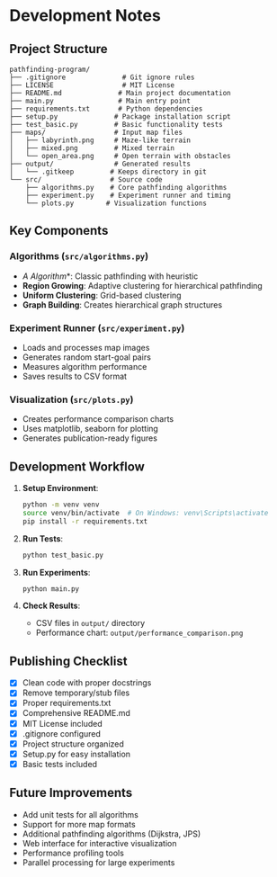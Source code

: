 # Development Notes

## Project Structure

```
pathfinding-program/
├── .gitignore              # Git ignore rules
├── LICENSE                 # MIT License
├── README.md              # Main project documentation
├── main.py                # Main entry point
├── requirements.txt       # Python dependencies
├── setup.py              # Package installation script
├── test_basic.py         # Basic functionality tests
├── maps/                 # Input map files
│   ├── labyrinth.png     # Maze-like terrain
│   ├── mixed.png         # Mixed terrain
│   └── open_area.png     # Open terrain with obstacles
├── output/               # Generated results
│   └── .gitkeep         # Keeps directory in git
└── src/                 # Source code
    ├── algorithms.py    # Core pathfinding algorithms
    ├── experiment.py    # Experiment runner and timing
    └── plots.py        # Visualization functions
```

## Key Components

### Algorithms (`src/algorithms.py`)
- **A* Algorithm**: Classic pathfinding with heuristic
- **Region Growing**: Adaptive clustering for hierarchical pathfinding
- **Uniform Clustering**: Grid-based clustering
- **Graph Building**: Creates hierarchical graph structures

### Experiment Runner (`src/experiment.py`)
- Loads and processes map images
- Generates random start-goal pairs
- Measures algorithm performance
- Saves results to CSV format

### Visualization (`src/plots.py`)
- Creates performance comparison charts
- Uses matplotlib, seaborn for plotting
- Generates publication-ready figures

## Development Workflow

1. **Setup Environment**:
   ```bash
   python -m venv venv
   source venv/bin/activate  # On Windows: venv\Scripts\activate
   pip install -r requirements.txt
   ```

2. **Run Tests**:
   ```bash
   python test_basic.py
   ```

3. **Run Experiments**:
   ```bash
   python main.py
   ```

4. **Check Results**:
   - CSV files in `output/` directory
   - Performance chart: `output/performance_comparison.png`

## Publishing Checklist

- [x] Clean code with proper docstrings
- [x] Remove temporary/stub files
- [x] Proper requirements.txt
- [x] Comprehensive README.md
- [x] MIT License included
- [x] .gitignore configured
- [x] Project structure organized
- [x] Setup.py for easy installation
- [x] Basic tests included

## Future Improvements

- Add unit tests for all algorithms
- Support for more map formats
- Additional pathfinding algorithms (Dijkstra, JPS)
- Web interface for interactive visualization
- Performance profiling tools
- Parallel processing for large experiments
